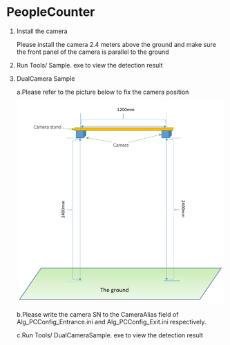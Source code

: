 # PeopleCounter

1. Install the camera

   Please install the camera 2.4 meters above the ground and make sure the front panel of the camera is parallel to the ground

2. Run Tools/ Sample. exe to view the detection result

3. DualCamera Sample

   a.Please refer to the picture below to fix the camera position

   ![dualCameraInstall](https://github.com/Vzense/PeopleCounter/raw/master/Assets/dualCameraInstall.png)

   b.Please write the camera SN to the CameraAlias field of Alg_PCConfig_Entrance.ini and Alg_PCConfig_Exit.ini respectively.

   c.Run Tools/ DualCameraSample. exe to view the detection result

